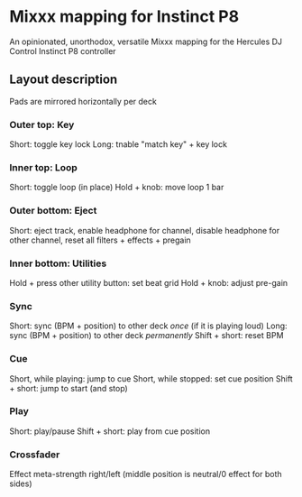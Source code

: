 # Mixxx mapping for Instinct P8
An opinionated, unorthodox, versatile Mixxx mapping for the Hercules DJ Control Instinct P8 controller

## Layout description

Pads are mirrored horizontally per deck

### Outer top: Key
Short: toggle key lock
Long: tnable "match key" + key lock

### Inner top: Loop
Short: toggle loop (in place)
Hold + knob: move loop 1 bar

### Outer bottom: Eject
Short: eject track, enable headphone for channel, disable headphone for other channel, reset all filters + effects + pregain

### Inner bottom: Utilities
Hold + press other utility button: set beat grid
Hold + knob: adjust pre-gain

### Sync
Short: sync (BPM + position) to other deck *once* (if it is playing loud)
Long: sync (BPM + position) to other deck *permanently*
Shift + short: reset BPM

### Cue
Short, while playing: jump to cue
Short, while stopped: set cue position
Shift + short: jump to start (and stop)

### Play
Short: play/pause
Shift + short: play from cue position

### Crossfader
Effect meta-strength right/left (middle position is neutral/0 effect for both sides)
